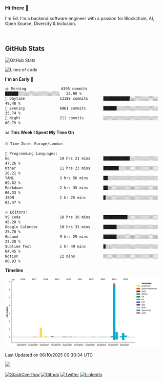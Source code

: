 ### Hi there 👋
 I'm Ed. I'm a backend software engineer with a passion for Blockchain, AI, Open Source, Diversity & Inclusion.

<br />

<h2>GitHub Stats</h2>
<p><img src="https://github-readme-stats.vercel.app/api?username=echarrod&amp;show_icons=true" alt="GitHub Stats"></p>

<!--START_SECTION:waka-->
![Lines of code](https://img.shields.io/badge/From%20Hello%20World%20I%27ve%20Written-9.9%20million%20lines%20of%20code-blue)

**I'm an Early 🐤** 

```text
🌞 Morning                6395 commits        ██████░░░░░░░░░░░░░░░░░░░   23.99 % 
🌆 Daytime                13188 commits       ████████████░░░░░░░░░░░░░   49.48 % 
🌃 Evening                6861 commits        ██████░░░░░░░░░░░░░░░░░░░   25.74 % 
🌙 Night                  211 commits         ░░░░░░░░░░░░░░░░░░░░░░░░░   00.79 % 
```


📊 **This Week I Spent My Time On** 

```text
🕑︎ Time Zone: Europe/London

💬 Programming Languages: 
Go                       19 hrs 21 mins      ████████████░░░░░░░░░░░░░   47.26 % 
Other                    11 hrs 33 mins      ███████░░░░░░░░░░░░░░░░░░   28.21 % 
YAML                     3 hrs 56 mins       ██░░░░░░░░░░░░░░░░░░░░░░░   09.62 % 
Markdown                 2 hrs 35 mins       ██░░░░░░░░░░░░░░░░░░░░░░░   06.33 % 
JSON                     1 hr 25 mins        █░░░░░░░░░░░░░░░░░░░░░░░░   03.47 % 

🔥 Editors: 
VS Code                  18 hrs 30 mins      ███████████░░░░░░░░░░░░░░   45.20 % 
Google Calendar          10 hrs 33 mins      ██████░░░░░░░░░░░░░░░░░░░   25.78 % 
GoLand                   9 hrs 29 mins       ██████░░░░░░░░░░░░░░░░░░░   23.20 % 
Sublime Text             1 hr 49 mins        █░░░░░░░░░░░░░░░░░░░░░░░░   04.45 % 
Notion                   22 mins             ░░░░░░░░░░░░░░░░░░░░░░░░░   00.93 % 
```

**Timeline**

![Lines of Code chart](https://raw.githubusercontent.com/echarrod/echarrod/main/assets/bar_graph.png)


 Last Updated on 06/10/2025 00:30:34 UTC
<!--END_SECTION:waka-->

![](https://komarev.com/ghpvc/?username=echarrod)

<p>
<a href="https://stackoverflow.com/users/1014632/ech" target="_blank"><img alt="StackOverflow" src="https://img.shields.io/badge/-Stackoverflow-FE7A16?style=for-the-badge&logo=stack-overflow&logoColor=white" /></a> 
<a href="https://github.com/echarrod" target="_blank"><img alt="Github" src="https://img.shields.io/badge/GitHub-%2312100E.svg?&style=for-the-badge&logo=Github&logoColor=white" /></a> 
<a href="https://twitter.com/e_harrod" target="_blank"><img alt="Twitter" src="https://img.shields.io/badge/twitter-%231DA1F2.svg?&style=for-the-badge&logo=twitter&logoColor=white" /></a> 
<a href="https://www.linkedin.com/in/ed-harrod" target="_blank"><img alt="LinkedIn" src="https://img.shields.io/badge/linkedin-%230077B5.svg?&style=for-the-badge&logo=linkedin&logoColor=white" /></a>
